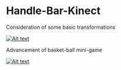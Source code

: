 # Handle-Bar-Kinect

Consideration of some basic transformations

[![Alt text](https://img.youtube.com/vi/up2J2GA6Sus/0.jpg)](https://www.youtube.com/watch?v=up2J2GA6Sus)

Advancement of basket-ball mini-game

[![Alt text](https://img.youtube.com/vi/Y_7-VL4jOZw/0.jpg)](https://www.youtube.com/watch?v=Y_7-VL4jOZw)
